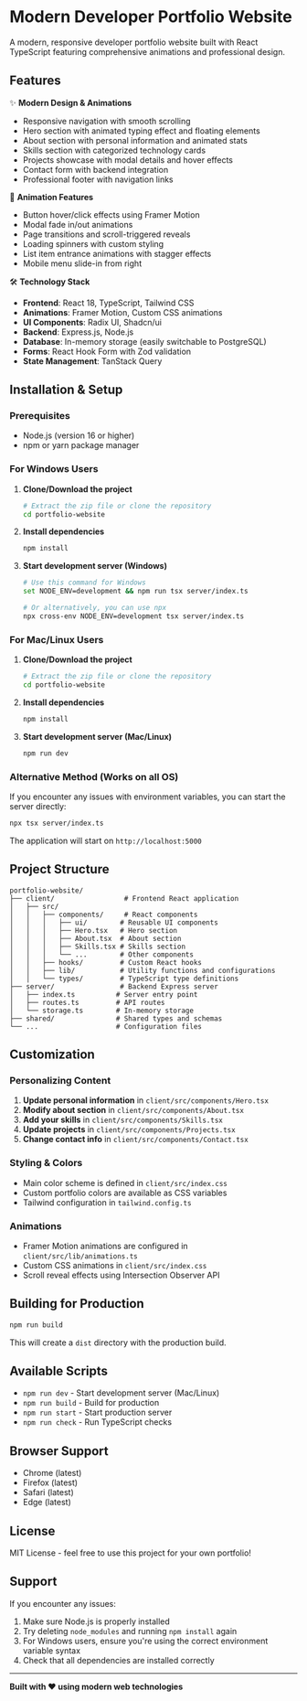 # Modern Developer Portfolio Website

A modern, responsive developer portfolio website built with React TypeScript featuring comprehensive animations and professional design.

## Features

✨ **Modern Design & Animations**

- Responsive navigation with smooth scrolling
- Hero section with animated typing effect and floating elements
- About section with personal information and animated stats
- Skills section with categorized technology cards
- Projects showcase with modal details and hover effects
- Contact form with backend integration
- Professional footer with navigation links

🎨 **Animation Features**

- Button hover/click effects using Framer Motion
- Modal fade in/out animations
- Page transitions and scroll-triggered reveals
- Loading spinners with custom styling
- List item entrance animations with stagger effects
- Mobile menu slide-in from right

🛠 **Technology Stack**

- **Frontend**: React 18, TypeScript, Tailwind CSS
- **Animations**: Framer Motion, Custom CSS animations
- **UI Components**: Radix UI, Shadcn/ui
- **Backend**: Express.js, Node.js
- **Database**: In-memory storage (easily switchable to PostgreSQL)
- **Forms**: React Hook Form with Zod validation
- **State Management**: TanStack Query

## Installation & Setup

### Prerequisites

- Node.js (version 16 or higher)
- npm or yarn package manager

### For Windows Users

1. **Clone/Download the project**

   ```bash
   # Extract the zip file or clone the repository
   cd portfolio-website
   ```

2. **Install dependencies**

   ```bash
   npm install
   ```

3. **Start development server (Windows)**

   ```bash
   # Use this command for Windows
   set NODE_ENV=development && npm run tsx server/index.ts

   # Or alternatively, you can use npx
   npx cross-env NODE_ENV=development tsx server/index.ts
   ```

### For Mac/Linux Users

1. **Clone/Download the project**

   ```bash
   # Extract the zip file or clone the repository
   cd portfolio-website
   ```

2. **Install dependencies**

   ```bash
   npm install
   ```

3. **Start development server (Mac/Linux)**
   ```bash
   npm run dev
   ```

### Alternative Method (Works on all OS)

If you encounter any issues with environment variables, you can start the server directly:

```bash
npx tsx server/index.ts
```

The application will start on `http://localhost:5000`

## Project Structure

```
portfolio-website/
├── client/                 # Frontend React application
│   ├── src/
│   │   ├── components/     # React components
│   │   │   ├── ui/        # Reusable UI components
│   │   │   ├── Hero.tsx   # Hero section
│   │   │   ├── About.tsx  # About section
│   │   │   ├── Skills.tsx # Skills section
│   │   │   └── ...        # Other components
│   │   ├── hooks/         # Custom React hooks
│   │   ├── lib/           # Utility functions and configurations
│   │   └── types/         # TypeScript type definitions
├── server/                # Backend Express server
│   ├── index.ts          # Server entry point
│   ├── routes.ts         # API routes
│   └── storage.ts        # In-memory storage
├── shared/               # Shared types and schemas
└── ...                   # Configuration files
```

## Customization

### Personalizing Content

1. **Update personal information** in `client/src/components/Hero.tsx`
2. **Modify about section** in `client/src/components/About.tsx`
3. **Add your skills** in `client/src/components/Skills.tsx`
4. **Update projects** in `client/src/components/Projects.tsx`
5. **Change contact info** in `client/src/components/Contact.tsx`

### Styling & Colors

- Main color scheme is defined in `client/src/index.css`
- Custom portfolio colors are available as CSS variables
- Tailwind configuration in `tailwind.config.ts`

### Animations

- Framer Motion animations are configured in `client/src/lib/animations.ts`
- Custom CSS animations in `client/src/index.css`
- Scroll reveal effects using Intersection Observer API

## Building for Production

```bash
npm run build
```

This will create a `dist` directory with the production build.

## Available Scripts

- `npm run dev` - Start development server (Mac/Linux)
- `npm run build` - Build for production
- `npm run start` - Start production server
- `npm run check` - Run TypeScript checks

## Browser Support

- Chrome (latest)
- Firefox (latest)
- Safari (latest)
- Edge (latest)

## License

MIT License - feel free to use this project for your own portfolio!

## Support

If you encounter any issues:

1. Make sure Node.js is properly installed
2. Try deleting `node_modules` and running `npm install` again
3. For Windows users, ensure you're using the correct environment variable syntax
4. Check that all dependencies are installed correctly

---

**Built with ❤️ using modern web technologies**
